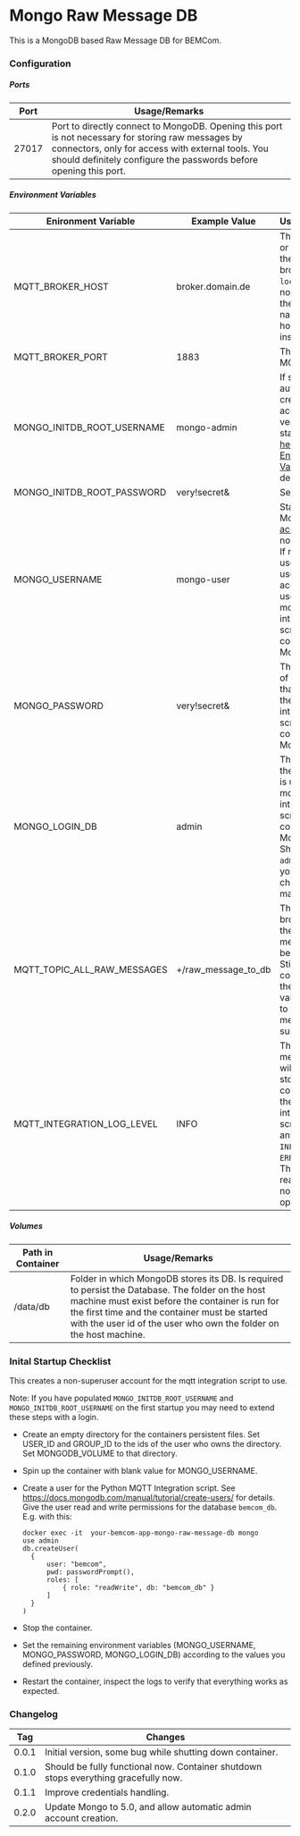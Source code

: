 # Mongo Raw Message DB

This is a MongoDB based Raw Message DB for BEMCom. 



### Configuration

##### Ports

| Port  | Usage/Remarks                                                |
| ----- | ------------------------------------------------------------ |
| 27017 | Port to directly connect to MongoDB. Opening this port is not necessary for storing raw messages by connectors, only for access with external tools. You should definitely configure the passwords before opening this port. |

##### Environment Variables

| Enironment Variable         | Example  Value      | Usage/Remarks                                                |
| --------------------------- | ------------------- | ------------------------------------------------------------ |
| MQTT_BROKER_HOST            | broker.domain.de    | The DNS name or IP address of the MQTT broker. `localhost` will not work, use the full DNS name of the host machine instead. |
| MQTT_BROKER_PORT            | 1883                | The port of the MQTT broker.                                 |
| MONGO_INITDB_ROOT_USERNAME  | mongo-admin         | If set, will automatically create an admin account on the very first startup. See [here (Section Environment Variables)](https://hub.docker.com/_/mongo) for details. |
| MONGO_INITDB_ROOT_PASSWORD  | very!secret&        | See above.                                                   |
| MONGO_USERNAME              | mongo-user          | Starts the MongoDB with [access control](https://docs.mongodb.com/manual/tutorial/enable-authentication/) if not left blank.<br />If not blank is used as the username of the account that is used by the mqtt-integration.py script to connect to the MongoDB. |
| MONGO_PASSWORD              | very!secret&        | The password of the account that is used by the mqtt-integration.py script to connect to the MongoDB. |
| MONGO_LOGIN_DB              | admin               | The Login DB of the account that is used by the mqtt-integration.py script to connect to the MongoDB. Should be set to `admin` unless you have changed it manually. |
| MQTT_TOPIC_ALL_RAW_MESSAGES | +/raw_message_to_db | The topic on the broker on which the raw messages will be published. Stick to the convention of the example value given here to prevent messy surprises. |
| MQTT_INTEGRATION_LOG_LEVEL  | INFO                | The level of log messages that will be logged to stdout of the container for the mqtt-integration.py script. Can be any of `DEBUG`, `INFO`, `WARNING`, `ERROR`, `Critical`. The Info is reasonable for normal operation. |


##### Volumes

| Path in Container | Usage/Remarks                                                |
| ----------------- | ------------------------------------------------------------ |
| /data/db          | Folder in which MongoDB stores its DB. Is required to persist the Database. The folder on the host machine must exist before the container is run for the first time and the container must be started with the user id of the user who own the folder on the host machine. |



### Inital Startup Checklist

This creates a non-superuser account for the mqtt integration script to use.

Note: If you have populated `MONGO_INITDB_ROOT_USERNAME` and `MONGO_INITDB_ROOT_USERNAME` on the first startup you may need to extend these steps with a login.

* Create an empty directory for the containers persistent files. Set USER_ID and GROUP_ID to the ids of the user who owns the directory. Set MONGODB_VOLUME to that directory.

* Spin up the container with blank value for MONGO_USERNAME.

* Create a user for the Python MQTT Integration script. See https://docs.mongodb.com/manual/tutorial/create-users/ for details. Give the user read and write permissions for the database `bemcom_db`. E.g. with this:

  ```
  docker exec -it  your-bemcom-app-mongo-raw-message-db mongo
  use admin
  db.createUser(
  	{
  		user: "bemcom",
  		pwd: passwordPrompt(),
  		roles: [
  			{ role: "readWrite", db: "bemcom_db" }
      	]
  	}
  )
  ```

* Stop the container.

* Set the remaining environment variables (MONGO_USERNAME, MONGO_PASSWORD, MONGO_LOGIN_DB) according to the values you defined previously.

* Restart the container, inspect the logs to verify that everything works as expected.



### Changelog

| Tag   | Changes                                                      |
| ----- | ------------------------------------------------------------ |
| 0.0.1 | Initial version, some bug while shutting down container.     |
| 0.1.0 | Should be fully functional now. Container shutdown stops everything gracefully now. |
| 0.1.1 | Improve credentials handling.                                |
| 0.2.0 | Update Mongo to 5.0, and allow automatic admin account creation. |

